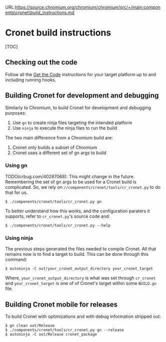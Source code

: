 URL:https://source.chromium.org/chromium/chromium/src/+/main:components\cronet\build_instructions.md
# Cronet build instructions

[TOC]

## Checking out the code

Follow all the
[Get the Code](https://www.chromium.org/developers/how-tos/get-the-code)
instructions for your target platform up to and including running hooks.

## Building Cronet for development and debugging

Similarly to Chromium, to build Cronet for development and debugging purposes:

1. Use `gn` to create ninja files targeting the intended platform
1. Use `ninja` to execute the ninja files to run the build

The two main difference from a Chromium build are:

1. Cronet only builds a subset of Chromium
1. Cronet uses a different set of gn args to build

### Using gn

TODO(crbug.com/40287068): This might change in the future.
Remembering the set of gn args to be used for a Cronet build is complicated.
So, we rely on `//components/cronet/tools/cr_cronet.py` to do that for us.

```shell
$ ./components/cronet/tools/cr_cronet.py gn
```

To better understand how this works, and the configuration paraters it supports,
refer to `cr_cronet.py`'s source code and:

```shell
$ ./components/cronet/tools/cr_cronet.py --help
```

### Using ninja

The previous steps generated the files needed to compile Cronet. All that
remains now is to find a target to build. This can be done through this command:

```shell
$ autoninja -C out/your_cronet_output_directory your_cronet_target
```

Where, `your_cronet_output_directory` is what was set through `cr_cronet` and
`your_cronet_target` is one of of Cronet's target within some `BUILD.gn` file.

## Building Cronet mobile for releases

To build Cronet with optimizations and with debug information stripped out:

```shell
$ gn clean out/Release
$ ./components/cronet/tools/cr_cronet.py gn --release
$ autoninja -C out/Release cronet_package
```
